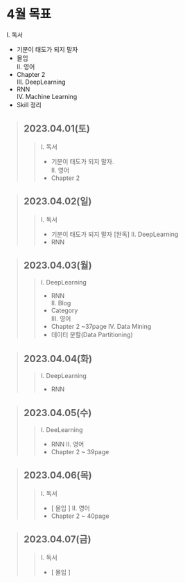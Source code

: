 # 4월 목표  
I. 독서  
  - 기분이 태도가 되지 말자  
  - 몰입  
II. 영어  
  - Chapter 2  
III. DeepLearning  
  - RNN  
IV. Machine Learning  
  - Skill 정리  
  
> ## 2023.04.01(토) 
> > I. 독서
> >   - 기분이 태도가 되지 말자.  
> > II. 영어
> >   - Chapter 2

> ## 2023.04.02(일)
> > I. 독서
> >   - 기분이 태도가 되지 말자 [완독]
> > II. DeepLearning
> >   - RNN

> ## 2023.04.03(월)
> > I. DeepLearning  
> >   - RNN  
> > II. Blog  
> >   - Category  
> > III. 영어
> >   - Chapter 2 ~37page
> > IV. Data Mining
> >   - 데이터 분할(Data Partitioning)

> ## 2023.04.04(화)
> > I. DeepLearning
> >   - RNN

> ## 2023.04.05(수)
> > I. DeeLearning
> >   - RNN
> > II. 영어
> >   - Chapter 2 ~ 39page

> ## 2023.04.06(목)
> > I. 독서
> >   - [ 몰입 ]
> > II. 영어  
> >   - Chapter 2 ~ 40page   

> ## 2023.04.07(금)
> > I. 독서  
> >   -  [ 몰입 ]

